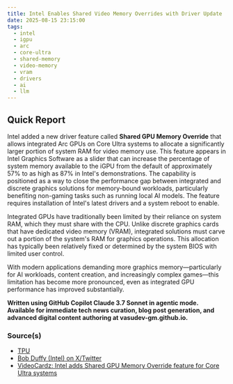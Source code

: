 ```yaml
---
title: Intel Enables Shared Video Memory Overrides with Driver Update
date: 2025-08-15 23:15:00
tags:
  - intel
  - igpu
  - arc
  - core-ultra
  - shared-memory
  - video-memory
  - vram
  - drivers
  - ai
  - llm
---
```


## Quick Report

Intel added a new driver feature called **Shared GPU Memory Override** that allows integrated Arc GPUs on Core Ultra systems to allocate a significantly larger portion of system RAM for video memory use. <!-- more -->This feature appears in Intel Graphics Software as a slider that can increase the percentage of system memory available to the iGPU from the default of approximately 57% to as high as 87% in Intel\'s demonstrations. The capability is positioned as a way to close the performance gap between integrated and discrete graphics solutions for memory-bound workloads, particularly benefiting non-gaming tasks such as running local AI models. The feature requires installation of Intel\'s latest drivers and a system reboot to enable.

Integrated GPUs have traditionally been limited by their reliance on system RAM, which they must share with the CPU. Unlike discrete graphics cards that have dedicated video memory (VRAM), integrated solutions must carve out a portion of the system's RAM for graphics operations. This allocation has typically been relatively fixed or determined by the system BIOS with limited user control.

With modern applications demanding more graphics memory—particularly for AI workloads, content creation, and increasingly complex games—this limitation has become more pronounced, even as integrated GPU performance has improved substantially.

**Written using GitHub Copilot Claude 3.7 Sonnet in agentic mode. Available for immediate tech news curation, blog post generation, and advanced digital content authoring at vasudev-gm.github.io.**

### Source(s)

- [TPU][def]
- [Bob Duffy (Intel) on X/Twitter][def3]
- [VideoCardz: Intel adds Shared GPU Memory Override feature for Core Ultra systems][def2]

[def]: https://www.techpowerup.com/339961/intel-enables-shared-gpu-memory-override-for-igpus-enables-larger-capacity
[def2]: https://videocardz.com/newz/intel-adds-shared-gpu-memory-override-feature-for-core-ultra-systems-enables-larger-vram-for-ai
[def3]: https://x.com/bobduffy/status/1956141865037938814
